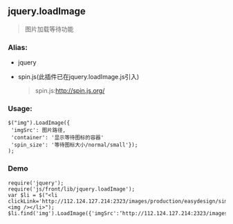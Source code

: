 ## jquery.loadImage

> 图片加载等待功能

### Alias: 

* jquery
* spin.js(此插件已在jquery.loadImage.js引入)

    >  spin.js:http://spin.js.org/


### Usage:


```
$("img").LoadImage({
 'imgSrc': 图片路径,
 'container': '显示等待图标的容器'
 'spin_size': '等待图标大小/normal/small'});
);

```

### Demo

```
require('jquery');
require('js/front/lib/jquery.loadImage');
var $li = $("<li clickLink='http://112.124.127.214:2323/images/production/easydesign/simulateFabric/02_simulateFabric.jpg'><img /></li>");
$li.find('img').LoadImage({'imgSrc':‘http://112.124.127.214:2323/images/production/easydesign/simulateFabric/01_simulateFabric_vr.jpg','container':'.simulationFabricImg',‘spin_size':'small'}); 

```